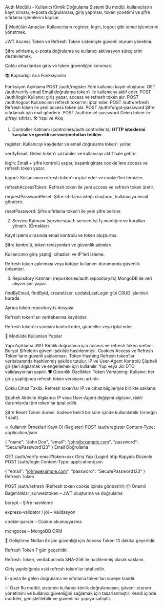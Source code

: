 Auth Modülü - Kullanıcı Kimlik Doğrulama Sistemi
Bu modül, kullanıcıların kayıt olması, e-posta doğrulaması, giriş yapması, token yönetimi ve şifre sıfırlama işlemlerini kapsar.

🎯 Modülün Amaçları
Kullanıcıların register, login, logout gibi temel işlemlerini yönetmek.

JWT Access Token ve Refresh Token sistemiyle güvenli oturum yönetimi.

Şifre sıfırlama, e-posta doğrulama ve kullanıcı aktivasyon süreçlerini desteklemek.

Çoklu cihazlardan giriş ve token güvenliğini korumak.

📚 Kapsadığı Ana Fonksiyonlar

Fonksiyon Açıklama
POST /auth/register Yeni kullanıcı kaydı oluşturur.
GET /auth/verify-email Email doğrulama token'ı ile kullanıcıyı aktif eder.
POST /auth/login Kullanıcı giriş yapar, access ve refresh token alır.
POST /auth/logout Kullanıcının refresh token'ını iptal eder.
POST /auth/refresh Refresh token ile yeni access token alır.
POST /auth/forgot-password Şifre sıfırlamak için mail gönderir.
POST /auth/reset-password Gelen token ile şifreyi sıfırlar.
🛠️ Yapı ve Akış

1. Controller Katmanı (controllers/auth.controller.ts)
   **HTTP isteklerini karşılar ve gerekli service/metotları tetikler.**

register: Kullanıcıyı kaydeder ve email doğrulama token'ı yollar.

verifyEmail: Gelen token'ı çözümler ve kullanıcıyı aktif hale getirir.

login: Email + şifre kontrolü yapar, başarılı girişte cookie'lere access ve refresh token yazar.

logout: Kullanıcının refresh token'ını iptal eder ve cookie'leri temizler.

refreshAccessToken: Refresh token ile yeni access ve refresh token üretir.

requestPasswordReset: Şifre sıfırlama isteği oluşturur, kullanıcıya email gönderir.

resetPassword: Şifre sıfırlama token'ı ile yeni şifre belirler.

2. Service Katmanı (services/auth.service.ts)
   İş mantığını ve kuralları yönetir. (Örnekler)

Kayıt işlemi sırasında email kontrolü ve token oluşturma.

Şifre kontrolü, token revizyonları ve güvenlik adımları.

Kullanıcının giriş yaptığı cihazları ve IP'leri izleme.

Refresh token çalınması veya kötüye kullanımı durumunda güvenlik önlemleri.

3. Repository Katmanı (repositories/auth.repository.ts)
   MongoDB ile veri alışverişini yapar.

findByEmail, findById, createUser, updateLastLogin gibi CRUD işlemleri burada.

Ayrıca token.repository.ts dosyası:

Refresh token'ları veritabanına kaydeder.

Refresh token'ın süresini kontrol eder, günceller veya iptal eder.

🧩 Modülde Kullanılan Yapılar

Yapı Açıklama
JWT Kimlik doğrulama için access ve refresh token üretimi.
Bcrypt Şifrelerin güvenli şekilde hashlenmesi.
Cookies Access ve Refresh Token'ların güvenli saklanması.
Token Hashing Refresh token'lar veritabanında hashlenmiş şekilde tutulur.
IP ve User-Agent Kontrolü Şüpheli girişleri algılamak ve engellemek için kullanılır.
Yup veya Joi DTO validasyonları yapılır.
🛡️ Güvenlik Özellikleri
Token Versioning: Kullanıcı her giriş yaptığında refresh token versiyonu artırılır.

Çoklu Cihaz Takibi: Refresh token'lar IP ve cihaz bilgileriyle birlikte saklanır.

Şüpheli Aktivite Algılama: IP veya User-Agent değişimi algılanır, riskli durumlarda tüm token'lar iptal edilir.

Şifre Reset Token Süresi: Sadece belirli bir süre içinde kullanılabilir (örneğin 1 saat).

🔥 Kullanım Örnekleri
Kayıt Ol (Register)
POST /auth/register
Content-Type: application/json

{
"name": "John Doe",
"email": "john@example.com",
"password": "SecurePassword123"
}
Email Doğrulama

GET /auth/verify-email?token=xxx
Giriş Yap (Login)
http
Kopyala
Düzenle
POST /auth/login
Content-Type: application/json

{
"email": "john@example.com",
"password": "SecurePassword123"
}
Refresh Token

POST /auth/refresh
(Refresh token cookie içinde gönderilir)
📦 Önemli Bağımlılıklar
jsonwebtoken – JWT oluşturma ve doğrulama

bcrypt – Şifre hashleme

express-validator / joi – Validasyon

cookie-parser – Cookie okuma/yazma

mongoose – MongoDB ORM

📑 Geliştirme Notları
Erişim güvenliği için Access Token 10 dakika geçerlidir.

Refresh Token 7 gün geçerlidir.

Refresh Token, veritabanında SHA-256 ile hashlenmiş olarak saklanır.

Giriş yapıldığında eski refresh token'lar iptal edilir.

E-posta ile gelen doğrulama ve sıfırlama token'ları süreye tabidir.

✅ Özet
Bu modül, sistemin kullanıcı kimlik doğrulamasını, güvenli oturum yönetimini ve kullanıcı güvenliğini sağlamak için tasarlanmıştır.
Kendi içinde modüler, genişletilebilir ve güvenli bir yapıya sahiptir.
